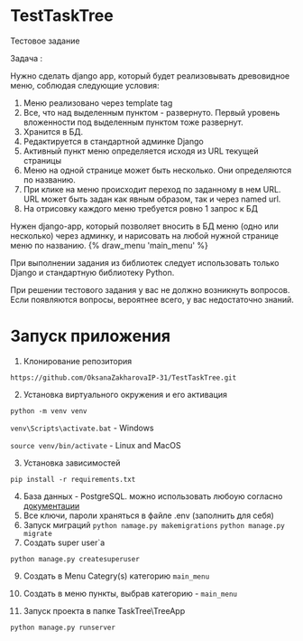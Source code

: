 # TestTaskTree
Тестовое задание

Задача :

Нужно сделать django app, который будет реализовывать древовидное меню, соблюдая следующие условия:

1) Меню реализовано через template tag
2) Все, что над выделенным пунктом - развернуто. Первый уровень вложенности под выделенным пунктом тоже развернут.
3) Хранится в БД.
4) Редактируется в стандартной админке Django
5) Активный пункт меню определяется исходя из URL текущей страницы
6) Меню на одной странице может быть несколько. Они определяются по названию.
7) При клике на меню происходит переход по заданному в нем URL. URL может быть задан как явным образом, так и через named url.
8) На отрисовку каждого меню требуется ровно 1 запрос к БД

Нужен django-app, который позволяет вносить в БД меню (одно или несколько) через админку, и нарисовать на любой нужной странице меню по названию.
{% draw_menu 'main_menu' %}

При выполнении задания из библиотек следует использовать только Django и стандартную библиотеку Python.

При решении тестового задания у вас не должно возникнуть вопросов. Если появляются вопросы, вероятнее всего, у вас недостаточно знаний.

# Запуск приложения

1. Клонирование репозитория

`https://github.com/OksanaZakharovaIP-31/TestTaskTree.git`

2. Установка виртуального окружения и его активация

`python -m venv venv`

`venv\Scripts\activate.bat` - Windows

`source venv/bin/activate` - Linux and MacOS

3. Установка зависимостей

`pip install -r requirements.txt`

4. База данных - PostgreSQL. можно использовать любоую соглаcно [документации](https://docs.djangoproject.com/en/4.2/ref/databases/)
5. Все ключи, пароли храняться в файле .env (заполнить для себя)
6. Запуск миграций
`python namage.py makemigrations`
`python manage.py migrate`
7. Создать super user`а

`python manage.py createsuperuser`

9. Создать в Menu Categry(s) категорию `main_menu`

10. Создать в меню пункты, выбрав категорию - `main_menu`

11. Запуск проекта в папке TaskTree\TreeApp

`python manage.py runserver`
